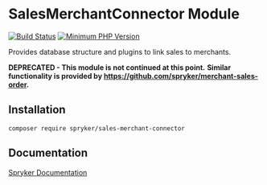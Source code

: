 # SalesMerchantConnector Module
[![Build Status](https://travis-ci.org/spryker/sales-merchant-connector.svg)](https://travis-ci.org/spryker/sales-merchant-connector)
[![Minimum PHP Version](https://img.shields.io/badge/php-%3E%3D%207.2-8892BF.svg)](https://php.net/)

Provides database structure and plugins to link sales to merchants.

**DEPRECATED - This module is not continued at this point.**
**Similar functionality is provided by https://github.com/spryker/merchant-sales-order.**

## Installation

```
composer require spryker/sales-merchant-connector
```

## Documentation

[Spryker Documentation](https://documentation.spryker.com/module_guide/overview.htm)
